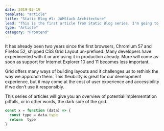 ```yaml
---
date: 2019-02-19
template: "article"
title: "Static Blog #1: JAMStack Architecture"
lead: "This is the first article from Static Blog series. I'm going to explore JAMStack and serverless architecture."
type: "Article"
category: "Frontend"
---
```


It has already been two years since the first browsers, Chromium 57 and Firefox 52, shipped CSS Grid Layout un-prefixed. Many developers have experimented with it or are using it in production already. More will come as soon as support for Internet Explorer 10 and 11 becomes less important.

Grid offers many ways of building layouts and it challenges us to rethink the way we approach them. This flexibility is great for our development experience, but it may come at the cost of user experience and accessibility if we don’t use it responsibly.

This series of articles will give you an overview of potential implementation pitfalls, or in other words, the dark side of the grid.

```js
const x = function (data) => {
  const type = data.type
  return  type
}
```
